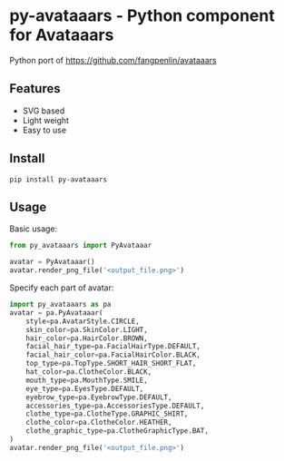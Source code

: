 # py-avataaars - Python component for Avataaars

Python port of https://github.com/fangpenlin/avataaars

## Features
* SVG based
* Light weight
* Easy to use

## Install
```shell script
pip install py-avataaars
```

## Usage

Basic usage:

```python
from py_avataaars import PyAvataaar

avatar = PyAvataaar()
avatar.render_png_file('<output_file.png>')
```

Specify each part of avatar:
```python
import py_avataaars as pa
avatar = pa.PyAvataaar(
    style=pa.AvatarStyle.CIRCLE,
    skin_color=pa.SkinColor.LIGHT,
    hair_color=pa.HairColor.BROWN,
    facial_hair_type=pa.FacialHairType.DEFAULT,
    facial_hair_color=pa.FacialHairColor.BLACK,
    top_type=pa.TopType.SHORT_HAIR_SHORT_FLAT,
    hat_color=pa.ClotheColor.BLACK,
    mouth_type=pa.MouthType.SMILE,
    eye_type=pa.EyesType.DEFAULT,
    eyebrow_type=pa.EyebrowType.DEFAULT,
    accessories_type=pa.AccessoriesType.DEFAULT,
    clothe_type=pa.ClotheType.GRAPHIC_SHIRT,
    clothe_color=pa.ClotheColor.HEATHER,
    clothe_graphic_type=pa.ClotheGraphicType.BAT,
)
avatar.render_png_file('<output_file.png>')
```
